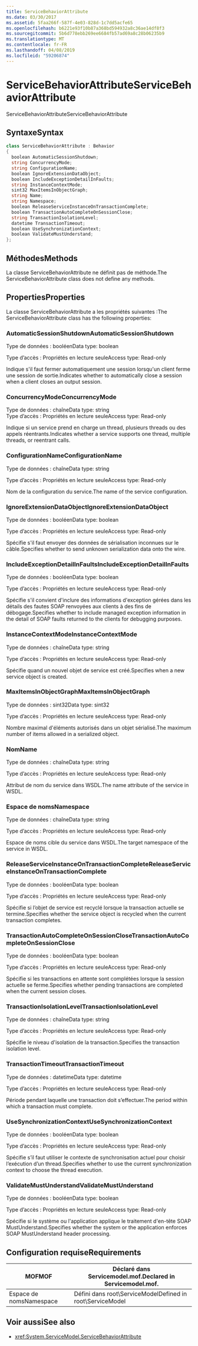 ```yaml
---
title: ServiceBehaviorAttribute
ms.date: 03/30/2017
ms.assetid: 5faa266f-587f-4e03-828d-1c7dd5acfe65
ms.openlocfilehash: b6221e93f10b87a368bd594932a8c36ae14df8f3
ms.sourcegitcommit: 5b6d778ebb269ee6684fb57ad69a8c28b06235b9
ms.translationtype: MT
ms.contentlocale: fr-FR
ms.lasthandoff: 04/08/2019
ms.locfileid: "59206874"
---
```

# <a name="servicebehaviorattribute"></a><span data-ttu-id="da273-102">ServiceBehaviorAttribute</span><span class="sxs-lookup"><span data-stu-id="da273-102">ServiceBehaviorAttribute</span></span>
<span data-ttu-id="da273-103">ServiceBehaviorAttribute</span><span class="sxs-lookup"><span data-stu-id="da273-103">ServiceBehaviorAttribute</span></span>  
  
## <a name="syntax"></a><span data-ttu-id="da273-104">Syntaxe</span><span class="sxs-lookup"><span data-stu-id="da273-104">Syntax</span></span>  
  
```csharp
class ServiceBehaviorAttribute : Behavior  
{  
  boolean AutomaticSessionShutdown;  
  string ConcurrencyMode;  
  string ConfigurationName;  
  boolean IgnoreExtensionDataObject;  
  boolean IncludeExceptionDetailInFaults;  
  string InstanceContextMode;  
  sint32 MaxItemsInObjectGraph;  
  string Name;  
  string Namespace;  
  boolean ReleaseServiceInstanceOnTransactionComplete;  
  boolean TransactionAutoCompleteOnSessionClose;  
  string TransactionIsolationLevel;  
  datetime TransactionTimeout;  
  boolean UseSynchronizationContext;  
  boolean ValidateMustUnderstand;  
};  
```  
  
## <a name="methods"></a><span data-ttu-id="da273-105">Méthodes</span><span class="sxs-lookup"><span data-stu-id="da273-105">Methods</span></span>  
 <span data-ttu-id="da273-106">La classe ServiceBehaviorAttribute ne définit pas de méthode.</span><span class="sxs-lookup"><span data-stu-id="da273-106">The ServiceBehaviorAttribute class does not define any methods.</span></span>  
  
## <a name="properties"></a><span data-ttu-id="da273-107">Properties</span><span class="sxs-lookup"><span data-stu-id="da273-107">Properties</span></span>  
 <span data-ttu-id="da273-108">La classe ServiceBehaviorAttribute a les propriétés suivantes :</span><span class="sxs-lookup"><span data-stu-id="da273-108">The ServiceBehaviorAttribute class has the following properties:</span></span>  
  
### <a name="automaticsessionshutdown"></a><span data-ttu-id="da273-109">AutomaticSessionShutdown</span><span class="sxs-lookup"><span data-stu-id="da273-109">AutomaticSessionShutdown</span></span>  
 <span data-ttu-id="da273-110">Type de données : booléen</span><span class="sxs-lookup"><span data-stu-id="da273-110">Data type: boolean</span></span>  
  
 <span data-ttu-id="da273-111">Type d’accès : Propriétés en lecture seule</span><span class="sxs-lookup"><span data-stu-id="da273-111">Access type: Read-only</span></span>  
  
 <span data-ttu-id="da273-112">Indique s'il faut fermer automatiquement une session lorsqu'un client ferme une session de sortie.</span><span class="sxs-lookup"><span data-stu-id="da273-112">Indicates whether to automatically close a session when a client closes an output session.</span></span>  
  
### <a name="concurrencymode"></a><span data-ttu-id="da273-113">ConcurrencyMode</span><span class="sxs-lookup"><span data-stu-id="da273-113">ConcurrencyMode</span></span>  
 <span data-ttu-id="da273-114">Type de données : chaîne</span><span class="sxs-lookup"><span data-stu-id="da273-114">Data type: string</span></span>  
<span data-ttu-id="da273-115">Type d’accès : Propriétés en lecture seule</span><span class="sxs-lookup"><span data-stu-id="da273-115">Access type: Read-only</span></span>  
  
 <span data-ttu-id="da273-116">Indique si un service prend en charge un thread, plusieurs threads ou des appels réentrants.</span><span class="sxs-lookup"><span data-stu-id="da273-116">Indicates whether a service supports one thread, multiple threads, or reentrant calls.</span></span>  
  
### <a name="configurationname"></a><span data-ttu-id="da273-117">ConfigurationName</span><span class="sxs-lookup"><span data-stu-id="da273-117">ConfigurationName</span></span>  
 <span data-ttu-id="da273-118">Type de données : chaîne</span><span class="sxs-lookup"><span data-stu-id="da273-118">Data type: string</span></span>  
  
 <span data-ttu-id="da273-119">Type d’accès : Propriétés en lecture seule</span><span class="sxs-lookup"><span data-stu-id="da273-119">Access type: Read-only</span></span>  
  
 <span data-ttu-id="da273-120">Nom de la configuration du service.</span><span class="sxs-lookup"><span data-stu-id="da273-120">The name of the service configuration.</span></span>  
  
### <a name="ignoreextensiondataobject"></a><span data-ttu-id="da273-121">IgnoreExtensionDataObject</span><span class="sxs-lookup"><span data-stu-id="da273-121">IgnoreExtensionDataObject</span></span>  
 <span data-ttu-id="da273-122">Type de données : booléen</span><span class="sxs-lookup"><span data-stu-id="da273-122">Data type: boolean</span></span>  
  
 <span data-ttu-id="da273-123">Type d’accès : Propriétés en lecture seule</span><span class="sxs-lookup"><span data-stu-id="da273-123">Access type: Read-only</span></span>  
  
 <span data-ttu-id="da273-124">Spécifie s'il faut envoyer des données de sérialisation inconnues sur le câble.</span><span class="sxs-lookup"><span data-stu-id="da273-124">Specifies whether to send unknown serialization data onto the wire.</span></span>  
  
### <a name="includeexceptiondetailinfaults"></a><span data-ttu-id="da273-125">IncludeExceptionDetailInFaults</span><span class="sxs-lookup"><span data-stu-id="da273-125">IncludeExceptionDetailInFaults</span></span>  
 <span data-ttu-id="da273-126">Type de données : booléen</span><span class="sxs-lookup"><span data-stu-id="da273-126">Data type: boolean</span></span>  
  
 <span data-ttu-id="da273-127">Type d’accès : Propriétés en lecture seule</span><span class="sxs-lookup"><span data-stu-id="da273-127">Access type: Read-only</span></span>  
  
 <span data-ttu-id="da273-128">Spécifie s'il convient d'inclure des informations d'exception gérées dans les détails des fautes SOAP renvoyées aux clients à des fins de débogage.</span><span class="sxs-lookup"><span data-stu-id="da273-128">Specifies whether to include managed exception information in the detail of SOAP faults returned to the clients for debugging purposes.</span></span>  
  
### <a name="instancecontextmode"></a><span data-ttu-id="da273-129">InstanceContextMode</span><span class="sxs-lookup"><span data-stu-id="da273-129">InstanceContextMode</span></span>  
 <span data-ttu-id="da273-130">Type de données : chaîne</span><span class="sxs-lookup"><span data-stu-id="da273-130">Data type: string</span></span>  
  
 <span data-ttu-id="da273-131">Type d’accès : Propriétés en lecture seule</span><span class="sxs-lookup"><span data-stu-id="da273-131">Access type: Read-only</span></span>  
  
 <span data-ttu-id="da273-132">Spécifie quand un nouvel objet de service est créé.</span><span class="sxs-lookup"><span data-stu-id="da273-132">Specifies when a new service object is created.</span></span>  
  
### <a name="maxitemsinobjectgraph"></a><span data-ttu-id="da273-133">MaxItemsInObjectGraph</span><span class="sxs-lookup"><span data-stu-id="da273-133">MaxItemsInObjectGraph</span></span>  
 <span data-ttu-id="da273-134">Type de données : sint32</span><span class="sxs-lookup"><span data-stu-id="da273-134">Data type: sint32</span></span>  
  
 <span data-ttu-id="da273-135">Type d’accès : Propriétés en lecture seule</span><span class="sxs-lookup"><span data-stu-id="da273-135">Access type: Read-only</span></span>  
  
 <span data-ttu-id="da273-136">Nombre maximal d'éléments autorisés dans un objet sérialisé.</span><span class="sxs-lookup"><span data-stu-id="da273-136">The maximum number of items allowed in a serialized object.</span></span>  
  
### <a name="name"></a><span data-ttu-id="da273-137">Nom</span><span class="sxs-lookup"><span data-stu-id="da273-137">Name</span></span>  
 <span data-ttu-id="da273-138">Type de données : chaîne</span><span class="sxs-lookup"><span data-stu-id="da273-138">Data type: string</span></span>  
  
 <span data-ttu-id="da273-139">Type d’accès : Propriétés en lecture seule</span><span class="sxs-lookup"><span data-stu-id="da273-139">Access type: Read-only</span></span>  
  
 <span data-ttu-id="da273-140">Attribut de nom du service dans WSDL.</span><span class="sxs-lookup"><span data-stu-id="da273-140">The name attribute of the service in WSDL.</span></span>  
  
### <a name="namespace"></a><span data-ttu-id="da273-141">Espace de noms</span><span class="sxs-lookup"><span data-stu-id="da273-141">Namespace</span></span>  
 <span data-ttu-id="da273-142">Type de données : chaîne</span><span class="sxs-lookup"><span data-stu-id="da273-142">Data type: string</span></span>  
  
 <span data-ttu-id="da273-143">Type d’accès : Propriétés en lecture seule</span><span class="sxs-lookup"><span data-stu-id="da273-143">Access type: Read-only</span></span>  
  
 <span data-ttu-id="da273-144">Espace de noms cible du service dans WSDL.</span><span class="sxs-lookup"><span data-stu-id="da273-144">The target namespace of the service in WSDL.</span></span>  
  
### <a name="releaseserviceinstanceontransactioncomplete"></a><span data-ttu-id="da273-145">ReleaseServiceInstanceOnTransactionComplete</span><span class="sxs-lookup"><span data-stu-id="da273-145">ReleaseServiceInstanceOnTransactionComplete</span></span>  
 <span data-ttu-id="da273-146">Type de données : booléen</span><span class="sxs-lookup"><span data-stu-id="da273-146">Data type: boolean</span></span>  
  
 <span data-ttu-id="da273-147">Type d’accès : Propriétés en lecture seule</span><span class="sxs-lookup"><span data-stu-id="da273-147">Access type: Read-only</span></span>  
  
 <span data-ttu-id="da273-148">Spécifie si l’objet de service est recyclé lorsque la transaction actuelle se termine.</span><span class="sxs-lookup"><span data-stu-id="da273-148">Specifies whether the service object is recycled when the current transaction completes.</span></span>  
  
### <a name="transactionautocompleteonsessionclose"></a><span data-ttu-id="da273-149">TransactionAutoCompleteOnSessionClose</span><span class="sxs-lookup"><span data-stu-id="da273-149">TransactionAutoCompleteOnSessionClose</span></span>  
 <span data-ttu-id="da273-150">Type de données : booléen</span><span class="sxs-lookup"><span data-stu-id="da273-150">Data type: boolean</span></span>  
  
 <span data-ttu-id="da273-151">Type d’accès : Propriétés en lecture seule</span><span class="sxs-lookup"><span data-stu-id="da273-151">Access type: Read-only</span></span>  
  
 <span data-ttu-id="da273-152">Spécifie si les transactions en attente sont complétées lorsque la session actuelle se ferme.</span><span class="sxs-lookup"><span data-stu-id="da273-152">Specifies whether pending transactions are completed when the current session closes.</span></span>  
  
### <a name="transactionisolationlevel"></a><span data-ttu-id="da273-153">TransactionIsolationLevel</span><span class="sxs-lookup"><span data-stu-id="da273-153">TransactionIsolationLevel</span></span>  
 <span data-ttu-id="da273-154">Type de données : chaîne</span><span class="sxs-lookup"><span data-stu-id="da273-154">Data type: string</span></span>  
  
 <span data-ttu-id="da273-155">Type d’accès : Propriétés en lecture seule</span><span class="sxs-lookup"><span data-stu-id="da273-155">Access type: Read-only</span></span>  
  
 <span data-ttu-id="da273-156">Spécifie le niveau d'isolation de la transaction.</span><span class="sxs-lookup"><span data-stu-id="da273-156">Specifies the transaction isolation level.</span></span>  
  
### <a name="transactiontimeout"></a><span data-ttu-id="da273-157">TransactionTimeout</span><span class="sxs-lookup"><span data-stu-id="da273-157">TransactionTimeout</span></span>  
 <span data-ttu-id="da273-158">Type de données : datetime</span><span class="sxs-lookup"><span data-stu-id="da273-158">Data type: datetime</span></span>  
  
 <span data-ttu-id="da273-159">Type d’accès : Propriétés en lecture seule</span><span class="sxs-lookup"><span data-stu-id="da273-159">Access type: Read-only</span></span>  
  
 <span data-ttu-id="da273-160">Période pendant laquelle une transaction doit s’effectuer.</span><span class="sxs-lookup"><span data-stu-id="da273-160">The period within which a transaction must complete.</span></span>  
  
### <a name="usesynchronizationcontext"></a><span data-ttu-id="da273-161">UseSynchronizationContext</span><span class="sxs-lookup"><span data-stu-id="da273-161">UseSynchronizationContext</span></span>  
 <span data-ttu-id="da273-162">Type de données : booléen</span><span class="sxs-lookup"><span data-stu-id="da273-162">Data type: boolean</span></span>  
  
 <span data-ttu-id="da273-163">Type d’accès : Propriétés en lecture seule</span><span class="sxs-lookup"><span data-stu-id="da273-163">Access type: Read-only</span></span>  
  
 <span data-ttu-id="da273-164">Spécifie s’il faut utiliser le contexte de synchronisation actuel pour choisir l’exécution d’un thread.</span><span class="sxs-lookup"><span data-stu-id="da273-164">Specifies whether to use the current synchronization context to choose the thread execution.</span></span>  
  
### <a name="validatemustunderstand"></a><span data-ttu-id="da273-165">ValidateMustUnderstand</span><span class="sxs-lookup"><span data-stu-id="da273-165">ValidateMustUnderstand</span></span>  
 <span data-ttu-id="da273-166">Type de données : booléen</span><span class="sxs-lookup"><span data-stu-id="da273-166">Data type: boolean</span></span>  
  
 <span data-ttu-id="da273-167">Type d’accès : Propriétés en lecture seule</span><span class="sxs-lookup"><span data-stu-id="da273-167">Access type: Read-only</span></span>  
  
 <span data-ttu-id="da273-168">Spécifie si le système ou l'application applique le traitement d'en-tête SOAP MustUnderstand.</span><span class="sxs-lookup"><span data-stu-id="da273-168">Specifies whether the system or the application enforces SOAP MustUnderstand header processing.</span></span>  
  
## <a name="requirements"></a><span data-ttu-id="da273-169">Configuration requise</span><span class="sxs-lookup"><span data-stu-id="da273-169">Requirements</span></span>  
  
|<span data-ttu-id="da273-170">MOF</span><span class="sxs-lookup"><span data-stu-id="da273-170">MOF</span></span>|<span data-ttu-id="da273-171">Déclaré dans Servicemodel.mof.</span><span class="sxs-lookup"><span data-stu-id="da273-171">Declared in Servicemodel.mof.</span></span>|  
|---------|-----------------------------------|  
|<span data-ttu-id="da273-172">Espace de noms</span><span class="sxs-lookup"><span data-stu-id="da273-172">Namespace</span></span>|<span data-ttu-id="da273-173">Défini dans root\ServiceModel</span><span class="sxs-lookup"><span data-stu-id="da273-173">Defined in root\ServiceModel</span></span>|  
  
## <a name="see-also"></a><span data-ttu-id="da273-174">Voir aussi</span><span class="sxs-lookup"><span data-stu-id="da273-174">See also</span></span>

- <xref:System.ServiceModel.ServiceBehaviorAttribute>
